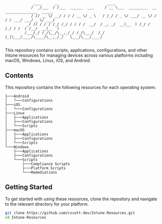 ```plaintext
             ____      __                      ____                                           
            /  _/___  / /___  ______  ___     / __ \___  _________  __  _______________  _____
            / // __ \/ __/ / / / __ \/ _ \   / /_/ / _ \/ ___/ __ \/ / / / ___/ ___/ _ \/ ___/
          _/ // / / / /_/ /_/ / / / /  __/  / _, _/  __(__  ) /_/ / /_/ / /  / /__/  __(__  ) 
         /___/_/ /_/\__/\__,_/_/ /_/\___/  /_/ |_|\___/____/\____/\__,_/_/   \___/\___/____/  
                                                                                                   
```

This repository contains scripts, applications, configurations, and other Intune resources for managing devices across various platforms including macOS, Windows, Linux, iOS, and Android.

## Contents

This repository contains the following resources for each operating system:

```plaintext
├───Android
│   └───Configurations
├───iOS
│   └───Configurations
├───Linux
│   ├───Applications
│   ├───Configurations
│   └───Scripts
├───macOS
│   ├───Applications
│   ├───Configurations
│   └───Scripts
└───Windows
    ├───Applications
    ├───Configurations
    └───Scripts
        ├───Compliance Scripts
        ├───Platform Scripts
        └───Remediations
```

## Getting Started

To get started with using these resources, clone the repository and navigate to the relevant directory for your platform.

```sh
git clone https://github.com/cscott-dev/Intune-Resources.git
cd Intune-Resources
```